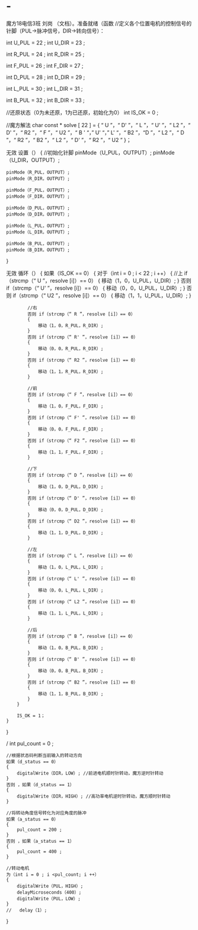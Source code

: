 # -
魔方18电信3班 刘岗
（文档）。准备就绪（函数
//定义各个位置电机的控制信号的针脚（PUL->脉冲信号，DIR->转向信号）：

int U_PUL = 22 ;
int U_DIR = 23 ;

int R_PUL = 24 ;
int R_DIR = 25 ;

int F_PUL = 26 ;
int F_DIR = 27 ;

int D_PUL = 28 ;
int D_DIR = 29 ;

int L_PUL = 30 ;
int L_DIR = 31 ;

int B_PUL = 32 ;
int B_DIR = 33 ;

//还原状态（0为未还原，1为已还原，初始化为0）
int IS_OK = 0 ;

//魔方解法
char  const * solve [ 22 ] = { “ U ”，“ D' ”，“ L ”，“ U' ”，“ L2 ”，“ D' ”，“ R2 ”，“ F ”，“ U2 ”，“ B ' “，” U' “，” L' “，“ B2 ”，“D ”，“ L2 ”，“ D ”，“ R2 ”，“ B2 ”，“ L2 ”，“ D' ”，“ R2 ”，“ U2 ” }；

无效 设置（）
{
    //初始化针脚
    pinMode（U_PUL，OUTPUT）;
    pinMode（U_DIR，OUTPUT）;

    pinMode（R_PUL，OUTPUT）;
    pinMode（R_DIR，OUTPUT）;

    pinMode（F_PUL，OUTPUT）;
    pinMode（F_DIR，OUTPUT）;

    pinMode（D_PUL，OUTPUT）;
    pinMode（D_DIR，OUTPUT）;

    pinMode（L_PUL，OUTPUT）;
    pinMode（L_DIR，OUTPUT）;

    pinMode（B_PUL，OUTPUT）;
    pinMode（B_DIR，OUTPUT）;
}

无效 循环（）
{
    如果（IS_OK == 0）
    {
        对于（int i = 0 ; i < 22 ; i ++）
        {
            //上
            if（strcmp（“ U ”，resolve [i]）== 0）
            {
                移动（1，0，U_PUL，U_DIR）;
            }
            否则 if（strcmp（“ U' ”，resolve [i]）== 0）
            {
                移动（0，0，U_PUL，U_DIR）;
            }
            否则 if（strcmp（“ U2 ”，resolve [i]）== 0）
            {
                移动（1，1，U_PUL，U_DIR）;
            }

            //右
            否则 if（strcmp（“ R ”，resolve [i]）== 0）
            {
                移动（1，0，R_PUL，R_DIR）;
            }
            否则 if（strcmp（“ R' ”，resolve [i]）== 0）
            {
                移动（0，0，R_PUL，R_DIR）;
            }
            否则 if（strcmp（“ R2 ”，resolve [i]）== 0）
            {
                移动（1，1，R_PUL，R_DIR）;
            }

            //前
            否则 if（strcmp（“ F ”，resolve [i]）== 0）
            {
                移动（1，0，F_PUL，F_DIR）;
            }
            否则 if（strcmp（“ F' ”，resolve [i]）== 0）
            {
                移动（0，0，F_PUL，F_DIR）;
            }
            否则 if（strcmp（“ F2 ”，resolve [i]）== 0）
            {
                移动（1，1，F_PUL，F_DIR）;
            }

            //下
            否则 if（strcmp（“ D ”，resolve [i]）== 0）
            {
                移动（1，0，D_PUL，D_DIR）;
            }
            否则 if（strcmp（“ D' ”，resolve [i]）== 0）
            {
                移动（0，0，D_PUL，D_DIR）;
            }
            否则 if（strcmp（“ D2 ”，resolve [i]）== 0）
            {
                移动（1，1，D_PUL，D_DIR）;
            }

            //左
            否则 if（strcmp（“ L ”，resolve [i]）== 0）
            {
                移动（1，0，L_PUL，L_DIR）;
            }
            否则 if（strcmp（“ L' ”，resolve [i]）== 0）
            {
                移动（0，0，L_PUL，L_DIR）;
            }
            否则 if（strcmp（“ L2 ”，resolve [i]）== 0）
            {
                移动（1，1，L_PUL，L_DIR）;
            }

            //后
            否则 if（strcmp（“ B ”，resolve [i]）== 0）
            {
                移动（1，0，B_PUL，B_DIR）;
            }
            否则 if（strcmp（“ B' ”，resolve [i]）== 0）
            {
                移动（0，0，B_PUL，B_DIR）;
            }
            否则 if（strcmp（“ B2 ”，resolve [i]）== 0）
            {
                移动（1，1，B_PUL，B_DIR）;
            }
        }

        IS_OK = 1；
    }
}

/ 
    int pul_count = 0 ;

    //根据状态码判断当前输入的转动方向
    如果（d_status == 0）
    {
        digitalWrite（DIR，LOW）; //前进电机顺时针转动，魔方逆时针转动
    }
    否则 ，如果（d_status == 1）
    {
        digitalWrite（DIR，HIGH）; //高功率电机逆时针转动，魔方顺时针转动
    }

    //将转动角度信号转化为对应角度的脉冲
    如果（a_status == 0）
    {
        pul_count = 200 ;
    }
    否则 ，如果（a_status == 1）
    {
        pul_count = 400 ;
    }

    //转动电机
    为（int i = 0 ; i <pul_count; i ++）
    {
        digitalWrite（PUL，HIGH）;
        delayMicroseconds（400）;
        digitalWrite（PUL，LOW）;
    }
    //   delay（1）;
} 
